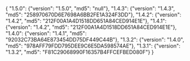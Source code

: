 {
  "1.5.0": {"version": "1.5.0", "md5": "null"},
  "1.4.3": {"version": "1.4.3", "md5": "258970670D6E7698A6BB2FE1A324F3DD"},
  "1.4.2": {"version": "1.4.2", "md5": "212F00A1A4D1518DD651A84CED914E1E"},
  "1.4.1": {"version": "1.4.2", "md5": "212F00A1A4D1518DD651A84CED914E1E"},
  "1.4.0": {"version": "1.4.1", "md5": "92032C73BA64E873454DD75DF449C44B"},
  "1.3.2": {"version": "1.4.0", "md5": "978AFF79FDD795DEE9C6E5DA598574AE"},
  "1.3.1": {"version": "1.3.2", "md5": "F81C29068990F16357B4FFCEFBED080F"}
}
